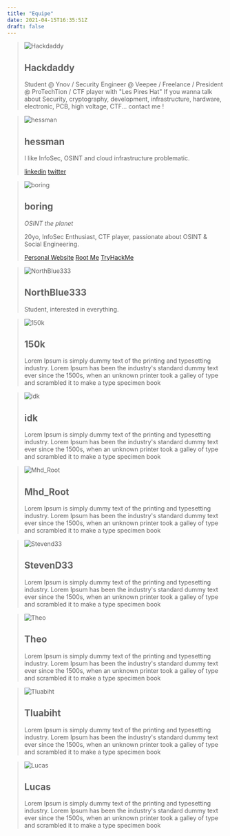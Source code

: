 ```yaml
---
title: "Equipe"
date: 2021-04-15T16:35:51Z
draft: false
---
```


> ![Hackdaddy](https://i.ibb.co/smDSGgK/hackdaddy.png)
> ## Hackdaddy
>
> Student @ Ynov / Security Engineer @ Veepee / Freelance / President @ ProTechTion / CTF player with "Les Pires Hat"
> If you wanna talk about Security, cryptography, development, infrastructure, hardware, electronic, PCB, high voltage, CTF... contact me !

> ![hessman](https://i.ibb.co/ZGYBWqN/hessman.webp)
> ## hessman
>
> I like InfoSec, OSINT and cloud infrastructure problematic.
>
> [linkedin](https://www.linkedin.com/in/anthony-domingue-930203162/) [twitter](https://twitter.com/domingueanthony)

> ![boring](https://i.ibb.co/vDg6FmW/Sans-titre.png)
> ## boring
> *OSINT the planet*
>
> 20yo, InfoSec Enthusiast, CTF player, passionate about OSINT & Social Engineering.
> 
> [Personal Website](https://pierreceberio.com/) [Root Me](https://www.root-me.org/boring) [TryHackMe](https://tryhackme.com/p/boringthegod)

> ![NorthBlue333]("https://i.ibb.co/7GNCKmw/north.webp")
> ## NorthBlue333
>
> Student, interested in everything.

> ![150k](https://i.ibb.co/f9TfKr0/150k.png)
> ## 150k
>
> Lorem Ipsum is simply dummy text of the printing and typesetting industry. Lorem Ipsum has been the industry's standard dummy text ever since the 1500s, when an unknown printer took a galley of type and scrambled it to make a type specimen book

> ![idk](https://i.ibb.co/0t4JMGP/simon.png)
> ## idk
>
> Lorem Ipsum is simply dummy text of the printing and typesetting industry. Lorem Ipsum has been the industry's standard dummy text ever since the 1500s, when an unknown printer took a galley of type and scrambled it to make a type specimen book

> ![Mhd_Root](https://i.ibb.co/nngbccw/mhd.png)
> ## Mhd_Root
>
> Lorem Ipsum is simply dummy text of the printing and typesetting industry. Lorem Ipsum has been the industry's standard dummy text ever since the 1500s, when an unknown printer took a galley of type and scrambled it to make a type specimen book

> ![Stevend33](https://i.ibb.co/Bs2DHYh/steven.png)
> ## StevenD33
>
> Lorem Ipsum is simply dummy text of the printing and typesetting industry. Lorem Ipsum has been the industry's standard dummy text ever since the 1500s, when an unknown printer took a galley of type and scrambled it to make a type specimen book

> ![Theo](https://i.ibb.co/sWMyqCn/theo.png)
> ## Theo
>
> Lorem Ipsum is simply dummy text of the printing and typesetting industry. Lorem Ipsum has been the industry's standard dummy text ever since the 1500s, when an unknown printer took a galley of type and scrambled it to make a type specimen book

> ![Tluabiht](https://i.ibb.co/qDvdPpK/tibo.png)
> ## Tluabiht
>
> Lorem Ipsum is simply dummy text of the printing and typesetting industry. Lorem Ipsum has been the industry's standard dummy text ever since the 1500s, when an unknown printer took a galley of type and scrambled it to make a type specimen book

> ![Lucas](https://i.ibb.co/8PPQ00T/lucas.png)
> ## Lucas
>
> Lorem Ipsum is simply dummy text of the printing and typesetting industry. Lorem Ipsum has been the industry's standard dummy text ever since the 1500s, when an unknown printer took a galley of type and scrambled it to make a type specimen book
